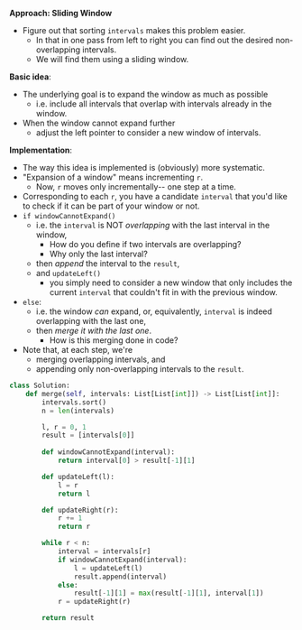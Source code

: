 **Approach: Sliding Window**
* Figure out that sorting `intervals` makes this problem easier.
	* In that in one pass from left to right you can find out the desired non-overlapping intervals.
	* We will find them using a sliding window.

**Basic idea**:
* The underlying goal is to expand the window as much as possible
	* i.e. include all intervals that overlap with intervals already in the window.
* When the window cannot expand further
	* adjust the left pointer to consider a new window of intervals.

**Implementation**:
* The way this idea is implemented is (obviously) more systematic.
* "Expansion of a window" means incrementing `r`.
	* Now, `r` moves only incrementally-- one step at a time.
* Corresponding to each `r`, you have a candidate `interval` that you'd like to check if it can be part of your window or not.
* `if windowCannotExpand()`
	* i.e. the `interval` is NOT *overlapping* with the last interval in the window,
		* How do you define if two intervals are overlapping?
		* Why only the last interval?
	* then *append* the interval to the `result`,
	* and `updateLeft()`
		* you simply need to consider a new window that only includes the current `interval` that couldn't fit in with the previous window.
* `else`:
	* i.e. the window *can* expand, or, equivalently, `interval` is indeed overlapping with the last one,
	* then *merge it with the last one*.
		* How is this merging done in code?
* Note that, at each step, we're
	* merging overlapping intervals, and
	* appending only non-overlapping intervals to the `result`.
```py
class Solution:
    def merge(self, intervals: List[List[int]]) -> List[List[int]]:
        intervals.sort()
        n = len(intervals)

        l, r = 0, 1
        result = [intervals[0]]
        
        def windowCannotExpand(interval):            
            return interval[0] > result[-1][1]

        def updateLeft(l):
            l = r
            return l

        def updateRight(r):            
            r += 1
            return r

        while r < n:
            interval = intervals[r]
            if windowCannotExpand(interval):
                l = updateLeft(l)
                result.append(interval)
            else:
                result[-1][1] = max(result[-1][1], interval[1])
            r = updateRight(r)

        return result
```
